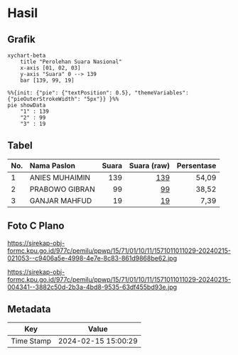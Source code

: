 # Hasil

## Grafik

```mermaid
xychart-beta
    title "Perolehan Suara Nasional"
    x-axis [01, 02, 03]
    y-axis "Suara" 0 --> 139
    bar [139, 99, 19]
```

```mermaid
%%{init: {"pie": {"textPosition": 0.5}, "themeVariables": {"pieOuterStrokeWidth": "5px"}} }%%
pie showData
    "1" : 139
    "2" : 99
    "3" : 19
```

## Tabel

| No. | Nama Paslon    | Suara | Suara (raw) | Persentase |
|:--- |:-------------- | -----:| -----------:| ----------:|
| 1   | ANIES MUHAIMIN | 139   | [139][p-1]  | 54,09      |
| 2   | PRABOWO GIBRAN | 99    | [99][p-2]   | 38,52      |
| 3   | GANJAR MAHFUD  | 19    | [19][p-3]   | 7,39       |


[p-1]: https://github.com/gigit-pemilu/pemilu-2024/blob/main/pilpres/hitung-suara/sub/15-jambi/sub/71-kota-jambi/sub/01-telanaipura/sub/1011-pematang-sulur/sub/029-tps/sub/paslon-1.txt
[p-2]: https://github.com/gigit-pemilu/pemilu-2024/blob/main/pilpres/hitung-suara/sub/15-jambi/sub/71-kota-jambi/sub/01-telanaipura/sub/1011-pematang-sulur/sub/029-tps/sub/paslon-2.txt
[p-3]: https://github.com/gigit-pemilu/pemilu-2024/blob/main/pilpres/hitung-suara/sub/15-jambi/sub/71-kota-jambi/sub/01-telanaipura/sub/1011-pematang-sulur/sub/029-tps/sub/paslon-3.txt

## Foto C Plano

https://sirekap-obj-formc.kpu.go.id/977c/pemilu/ppwp/15/71/01/10/11/1571011011029-20240215-021053--c9406a5e-4998-4e7e-8c83-861d9868be62.jpg

https://sirekap-obj-formc.kpu.go.id/977c/pemilu/ppwp/15/71/01/10/11/1571011011029-20240215-004341--3882c50d-2b3a-4bd8-9535-63df455bd93e.jpg


## Metadata

| Key        | Value               |
| ---------- | ------------------- |
| Time Stamp | 2024-02-15 15:00:29 |



